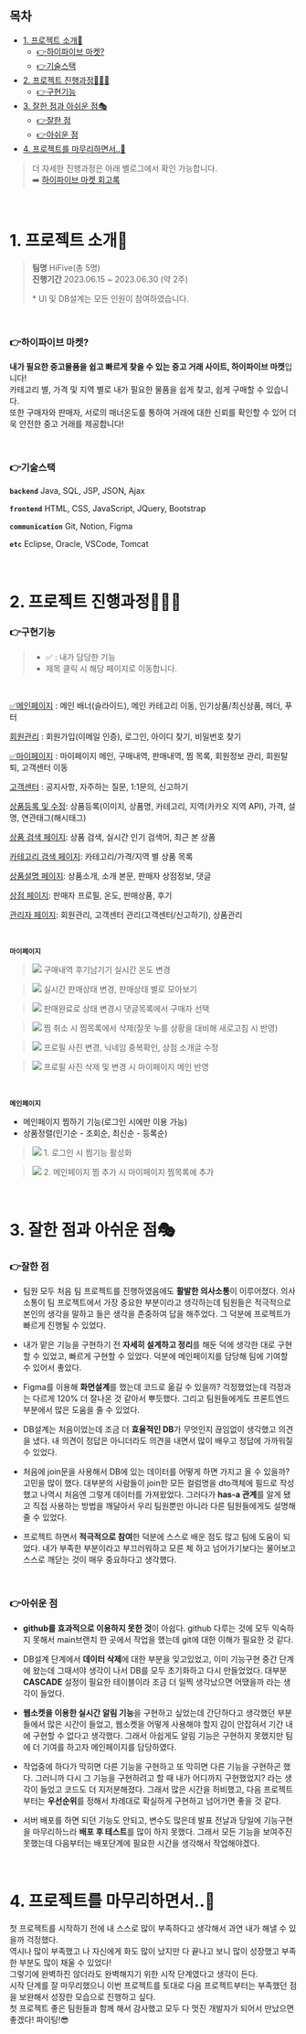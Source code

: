 ## 목차
- [1. 프로젝트 소개🙌](#1-프로젝트-소개)
    + [👉하이파이브 마켓?](#하이파이브-마켓)
    + [👉기술스택](#기술스택)
- [2. 프로젝트 진행과정👩🏻‍💻](#2-프로젝트-진행과정)
    + [👉구현기능](#구현기능)
- [3. 잘한 점과 아쉬운 점🎭](#3-잘한-점과-아쉬운-점)
    + [👉잘한 점](#잘한-점)
    + [👉아쉬운 점](#아쉬운-점)
- [4. 프로젝트를 마무리하면서..🎉](#4-프로젝트를-마무리하면서)

> 더 자세한 진행과정은 아래 벨로그에서 확인 가능합니다.<br>
> ➡️ [하이파이브 마켓 회고록](https://velog.io/@hyunzero0/HiFive-%EC%84%B8%EB%AF%B8%ED%94%84%EB%A1%9C%EC%A0%9D%ED%8A%B8-%ED%9A%8C%EA%B3%A0%EB%A1%9D)

<br>

# 1. 프로젝트 소개🙌
>__팀명__
HiFive(총 5명)<br>
__진행기간__
2023.06.15 ~ 2023.06.30 (약 2주)
>
>\* UI 및 DB설계는 모든 인원이 참여하였습니다.
<br>

### 👉하이파이브 마켓?
**내가 필요한 중고물품을 쉽고 빠르게 찾을 수 있는 중고 거래 사이트, 하이파이브 마켓**입니다!
<br>
카테고리 별, 가격 및 지역 별로 내가 필요한 물품을 쉽게 찾고, 쉽게 구매할 수 있습니다.
<br>
또한  구매자와 판매자, 서로의 매너온도를 통하여 거래에 대한 신뢰를 확인할 수 있어 더욱 안전한 중고 거래를 제공합니다!

<br>

### 👉기술스택
**`
backend
`**
Java, SQL, JSP, JSON, Ajax

**`
frontend
`**
HTML, CSS, JavaScript, JQuery, Bootstrap

**`
communication
`**
Git, Notion, Figma

**`
etc
`**
Eclipse, Oracle, VSCode, Tomcat

<br>

# 2. 프로젝트 진행과정👩🏻‍💻
### 👉구현기능
> - ✅ : 내가 담당한 기능
> - 제목 클릭 시 해당 페이지로 이동합니다.

<br>

[✅메인페이지](https://github.com/hyunzero0/HiFive_Market/tree/master/src/main/java/com/semi/main) : 메인 배너(슬라이드), 메인 카테고리 이동, 인기상품/최신상품, 헤더, 푸터

[회원관리](https://github.com/hyunzero0/HiFive_Market/tree/master/src/main/java/com/semi/member) : 회원가입(이메일 인증), 로그인, 아이디 찾기, 비밀번호 찾기

[✅마이페이지](https://github.com/hyunzero0/HiFive_Market/tree/master/src/main/java/com/semi/mypage) : 마이페이지 메인, 구매내역, 판매내역, 찜 목록, 회원정보 관리, 회원탈퇴, 고객센터 이동

[고객센터](https://github.com/hyunzero0/HiFive_Market/tree/master/src/main/java/com/semi/sc) : 공지사항, 자주하는 질문, 1:1문의, 신고하기

[상품등록 및 수정](https://github.com/hyunzero0/HiFive_Market/tree/master/src/main/java/com/semi/productregist): 상품등록(이미지, 상품명, 카테고리, 지역(카카오 지역 API), 가격, 설명, 연관태그(해시태그)

[상품 검색 페이지](https://github.com/hyunzero0/HiFive_Market/tree/master/src/main/java/com/semi/search): 상품 검색, 실시간 인기 검색어, 최근 본 상품

[카테고리 검색 페이지](https://github.com/hyunzero0/HiFive_Market/tree/master/src/main/java/com/semi/productlist): 카테고리/가격/지역 별 상품 목록

[상품설명 페이지](https://github.com/hyunzero0/HiFive_Market/tree/master/src/main/java/com/semi/productpage): 상품소개, 소개 본문, 판매자 상점정보, 댓글

[상점 페이지](https://github.com/hyunzero0/HiFive_Market/tree/master/src/main/java/com/semi/shop): 판매자 프로필, 온도, 판매상품, 후기

[관리자 페이지](https://github.com/hyunzero0/HiFive_Market/tree/master/src/main/java/com/semi/admin): 회원관리, 고객센터 관리(고객센터/신고하기),  상품관리

<br>

**`
마이페이지
`**

>![](https://velog.velcdn.com/images/hyunzero0/post/916b88e5-8ea0-4cd0-a773-5b0645eaf9e9/image.gif) 구매내역 후기남기기 실시간 온도 변경


>![](https://velog.velcdn.com/images/hyunzero0/post/a17a882c-1f31-4710-9c40-4ed8e647e1a5/image.gif) 실시간 판매상태 변경, 판매상태 별로 모아보기

>![](https://velog.velcdn.com/images/hyunzero0/post/92655abe-1abb-4ba7-bf62-5187a49710fd/image.gif) 판매완료로 상태 변경시 댓글목록에서 구매자 선택

>![](https://velog.velcdn.com/images/hyunzero0/post/3505b9ce-29ad-4c7d-a705-3b84d385f590/image.gif) 찜 취소 시 찜목록에서 삭제(잘못 누를 상황을 대비해 새로고침 시 반영)

>![](https://velog.velcdn.com/images/hyunzero0/post/2d41b815-1e9b-4013-b676-d8a9012b9b1f/image.gif) 프로필 사진 변경, 닉네임 중복확인, 상점 소개글 수정

>![](https://velog.velcdn.com/images/hyunzero0/post/c4547145-0530-4101-b7aa-110cd7cd913c/image.gif) 프로필 사진 삭제 및 변경 시 마이페이지 메인 반영




<br>
  

**`
메인페이지
`**
- 메인페이지 찜하기 기능(로그인 시에만 이용 가능)
- 상품정렬(인기순 - 조회순, 최신순 - 등록순)

> ![](https://velog.velcdn.com/images/hyunzero0/post/49c8ffaf-a9f3-4efb-a5a4-af80e795295d/image.gif) 1. 로그인 시 찜기능 활성화

>![](https://velog.velcdn.com/images/hyunzero0/post/a6404fa5-3fa1-4851-ab0f-6818331f7719/image.gif) 2. 메인페이지 찜 추가 시 마이페이지 찜목록에 추가

<br>

# 3. 잘한 점과 아쉬운 점🎭

### 👉잘한 점

- 팀원 모두 처음 팀 프로젝트를 진행하였음에도 **활발한 의사소통**이 이루어졌다.
의사소통이 팀 프로젝트에서 가장 중요한 부분이라고 생각하는데 팀원들은 적극적으로 본인의 생각을 말하고 들은 생각을 존중하여 답을 해주었다. 그 덕분에 프로젝트가 빠르게 진행될 수 있었다.

- 내가 맡은 기능을 구현하기 전 **자세히 설계하고 정리**를 해둔 덕에 생각한 대로 구현 할 수 있었고, 빠르게 구현할 수 있었다. 덕분에 메인페이지를 담당해 팀에 기여할 수 있어서 좋았다.

- Figma를 이용해 **화면설계**를 했는데 코드로 옮길 수 있을까? 걱정했었는데 걱정과는 다르게 120% 더 잘나온 것 같아서 뿌듯했다. 그리고 팀원들에게도 프론트엔드 부분에서 많은 도움을 줄 수 있었다.

- DB설계는 처음이었는데 조금 더 **효율적인 DB**가 무엇인지 끊임없이 생각했고 의견을 냈다. 내 의견이 정답은 아니더라도 의견을 내면서 많이 배우고 정답에 가까워질 수 있었다.

- 처음에 join문을 사용해서 DB에 있는 데이터를 어떻게 하면 가지고 올 수 있을까? 고민을 많이 했다. 대부분의 사람들이 join한 모든 컬럼명을 dto객체에 필드로 작성했고 나역시 처음엔 그렇게 데이터를 가져왔었다. 그러다가 **has-a 관계**를 알게 됐고 직접 사용하는 방법을 깨달아서 우리 팀원뿐만 아니라 다른 팀원들에게도 설명해줄 수 있었다.

- 프로젝트 하면서 **적극적으로 참여**한 덕분에 스스로 배운 점도 많고 팀에 도움이 되었다. 내가 부족한 부분이라고 부끄러워하고 모른 체 하고 넘어가기보다는 물어보고 스스로 깨닫는 것이 매우 중요하다고 생각했다.

<br>

### 👉아쉬운 점

- **github를 효과적으로 이용하지 못한 것**이 아쉽다. github 다루는 것에 모두 익숙하지 못해서 main브랜치 한 곳에서 작업을 했는데 git에 대한 이해가 필요한 것 같다.

- DB설계 단계에서 **데이터 삭제**에 대한 부분을 잊고있었고, 이미 기능구현 중간 단계에 왔는데 그때서야 생각이 나서 DB를 모두 초기화하고 다시 만들었었다. 대부분 **CASCADE** 설정이 필요한 테이블이라 조금 더 일찍 생각났으면 어땠을까 라는 생각이 들었다.

- **웹소켓을 이용한 실시간 알림 기능**을 구현하고 싶었는데 간단하다고 생각했던 부분들에서 많은 시간이 들었고, 웹소켓을 어떻게 사용해야 할지 감이 안잡혀서 기간 내에 구현할 수 없다고 생각했다. 그래서 아쉽게도 알림 기능은 구현하지 못했지만 팀에 더 기여를 하고자 메인페이지를 담당하였다. 

- 작업중에 하다가 막히면 다른 기능을 구현하고 또 막히면 다른 기능을 구현하곤 했다. 그러니까 다시 그 기능을 구현하려고 할 때 내가 어디까지 구현했었지? 라는 생각이 들었고 코드도 더 지저분해졌다. 그래서 많은 시간을 허비했고, 다음 프로젝트부터는 **우선순위**를 정해서 차례대로 확실하게 구현하고 넘어가면 좋을 것 같다.  

- 서버 배포를 하면 되던 기능도 안되고, 변수도 많은데 발표 전날과 당일에 기능구현을 마무리하느라 **배포 후 테스트**를 많이 하지 못했다. 그래서 모든 기능을 보여주진 못했는데 다음부터는 배포단계에 필요한 시간을 생각해서 작업해야겠다.

<br>
 
# 4. 프로젝트를 마무리하면서..🎉
첫 프로젝트를 시작하기 전에 내 스스로 많이 부족하다고 생각해서 과연 내가 해낼 수 있을까 걱정했다.<br>
역시나 많이 부족했고 나 자신에게 화도 많이 났지만 다 끝나고 보니 많이 성장했고 부족한 부분도 많이 채울 수 있었다!<br>
그렇기에 완벽하진 않더라도 완벽해지기 위한 시작 단계였다고 생각이 든다.<br>
시작 단계를 잘 마무리했으니 이번 프로젝트를 토대로 다음 프로젝트부터는 부족했던 점을 보완해서 성장한 모습으로 진행하고 싶다.<br>
첫 프로젝트 좋은 팀원들과 함께 해서 감사했고 모두 다 멋진 개발자가 되어서 만났으면 좋겠다! 파이팅!😎
